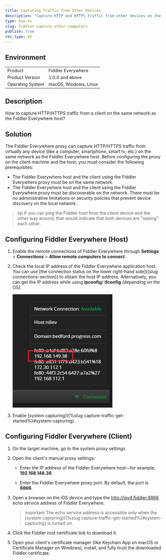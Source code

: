 ```yaml
---
title: Capturing Traffic from Other Devices
description: "Capture HTTP and HTTPS traffic from other devices on the same network."
type: how-to
slug: fiddler-capture-other-computers
publish: true
res_type: kb
---
```



## Environment

|   |   |
|---|---|
| Product   | Fiddler Everywhere |
| Product Version | 1.0.0 and above  |
| Operating System | macOS, Windows, Linux  |


## Description

How to capture HTTP/HTTPS traffic from a client on the same network as the Fiddler Everywhere host?


## Solution

The Fiddler Everywhere proxy can capture HTTP/HTTPS traffic from virtually any device (like a computer, smartphone, smart tv, etc.) on the same network as the Fiddler Everywhere host. Before configuring the proxy on the client machine and the host, you must consider the following prerequisites:

- The Fiddler Everywhere host and the client using the Fiddler Everywhere proxy must be on the same network.
- The Fiddler Everywhere host and the client using the Fiddler Everywhere proxy must be discoverable on the network. There must be no administrative limitations or security policies that prevent device discovery on the local network.

>tip If you can ping the Fiddler host from the client device and the other way around, that would indicate that both devices are "seeing" each other.

## Configuring Fiddler Everywhere (Host) 

1. Enable the remote connections of Fiddler Everywhere through **Settings** > **Connections** > **Allow remote computers to connect**.

1. Check the local IP address of the Fiddler Everywhere application host. You can use [the connection status on the lower right-hand side]({slug connections-section}) to obtain the host IP address. Alternatively, you can get the IP address while using  **ipconfig**/ **ifconfig** (depending on the OS).

    ![Host local IP address](../images/kb/host-ip.png)

1. Enable [system capturing]({%slug capture-traffic-get-started%}#system-capturing).

## Configuring Fiddler Everywhere (Client)

1. On the target machine, go to the system proxy settings 

1. Open the client's manual proxy settings:

     - Enter the IP address of the Fiddler Everywhere host&mdash;for example, **192.168.148.39**.

     - Enter the Fiddler Everywhere proxy port. By default, the port is **8866**.


1. Open a browser on the iOS device and type the http://ipv4.fiddler:8866 echo service address of Fiddler Everywhere. 

    >important The echo service address is accessible only when the [system capturing]({%slug capture-traffic-get-started%}#system-capturing) is turned on.

1. Click the Fiddler root certificate link to download it.

1. Open your client's certificate manager (like Keychain App on macOS or Certificate Manager on Windows), install, and fully trust the downloaded Fiddler certificate.
